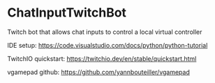 # ChatInputTwitchBot
Twitch bot that allows chat inputs to control a local virtual controller

IDE setup: 
https://code.visualstudio.com/docs/python/python-tutorial

TwitchIO quickstart:
https://twitchio.dev/en/stable/quickstart.html

vgamepad github:
https://github.com/yannbouteiller/vgamepad